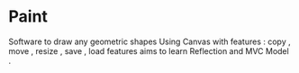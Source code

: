 # Paint
Software to draw any geometric shapes Using Canvas with features : copy , move , resize , save , load features aims to learn Reflection and MVC Model .
